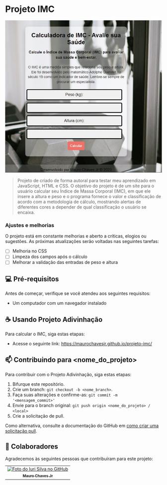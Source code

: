 # Projeto IMC

<img src="porfolio-1.jpg" alt="Exemplo imagem">

> Projeto de criado de forma autoral para testar meu aprendizado em JavaScript, HTML e CSS. O objetivo do projeto é de um site para o usuário calcular seu Índice de Massa Corporal (IMC), em que ele insere a altura e peso e o programa fornece o valor e classificação de acordo com a metodologia de cálculo, mostrando alertas de diferentes cores a depender de qual classificação o usuário se encaixa.

### Ajustes e melhorias

O projeto está em constante melhorias e aberto a críticas, elogios ou sugestões. As próximas atualizações serão voltadas nas seguintes tarefas:

- [ ] Melhoria no CSS
- [ ] Limpeza dos campos após o cálculo
- [ ] Melhorar a validação das entradas de peso e altura

## 💻 Pré-requisitos

Antes de começar, verifique se você atendeu aos seguintes requisitos:

- Um computador com um navegador instalado

## ☕ Usando Projeto Adivinhação

Para calcular o IMC, siga estas etapas:

- Acesse o seguinte link: https://maurochavesjr.github.io/projeto-imc/


## 📫 Contribuindo para <nome_do_projeto>

Para contribuir com o Projeto Adivinhação, siga estas etapas:

1. Bifurque este repositório.
2. Crie um branch: `git checkout -b <nome_branch>`.
3. Faça suas alterações e confirme-as: `git commit -m '<mensagem_commit>'`
4. Envie para o branch original: `git push origin <nome_do_projeto> / <local>`
5. Crie a solicitação de pull.

Como alternativa, consulte a documentação do GitHub em [como criar uma solicitação pull](https://help.github.com/en/github/collaborating-with-issues-and-pull-requests/creating-a-pull-request).

## 🤝 Colaboradores

Agradecemos às seguintes pessoas que contribuíram para este projeto:

<table>
  <tr>
    <td align="center">
      <a href="#" title="defina o titulo do link">
        <img src="https://avatars.githubusercontent.com/u/138091054?v=4" width="100px;" alt="Foto do Iuri Silva no GitHub"/><br>
        <sub>
          <b>Mauro Chaves Jr</b>
        </sub>
      </a>
    </td>
  </tr>
</table>

